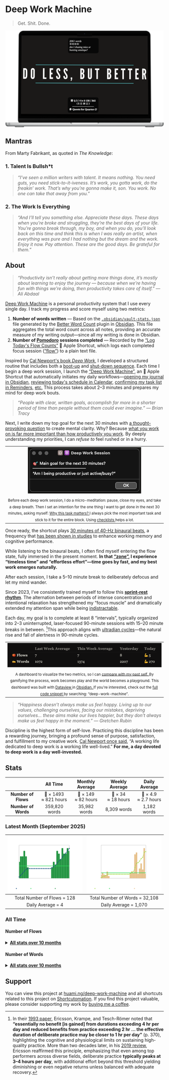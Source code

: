# Deep Work Machine

> Get. Shit. Done.

<p align="center">
<a href="assets/mockup.png">
<kbd>
<img src="assets/mockup.png" width="" title=""/>
</kbd>
</a>
</p>

## Mantras

From Marty Fabrikant, as quoted in _The Knowledge_:

### 1. Talent Is Bullsh*t

> _“I’ve seen a million writers with talent. It means nothing. You need guts, you need stick-to-it-iveness. It’s work, you gotta work, do the freakin’ work. That’s why you’re gonna make it, son. You work. No one can take that away from you.”_

### 2. The Work Is Everything

> _“And I’ll tell you something else. Appreciate these days. These days when you’re broke and struggling, they’re the best days of your life. You’re gonna break through, my boy, and when you do, you’ll look back on this time and think this is when I was really an artist, when everything was pure and I had nothing but the dream and the work. Enjoy it now. Pay attention. These are the good days. Be grateful for them.”_

## About

> _“Productivity isn’t really about getting more things done, it’s mostly about learning to enjoy the journey — because when we’re having fun with things we’re doing, then productivity takes care of itself.” — Ali Abdaal_

[Deep Work Machine](https://huami.ng/deep-work-machine) is a personal productivity system that I use every single day. I track my progress and score myself using two metrics:

1. **Number of words written** — Based on the [`.obsidian/vault-stats.json`](https://github.com/huaminghuangtw/Second-Brain/blob/main/.obsidian/vault-stats.json) file generated by the [Better Word Count](https://github.com/lukeleppan/better-word-count) plugin in [Obsidian](https://obsidian.md/). This file aggregates the total word count across all notes, providing an accurate measure of my writing output—since all my writing is done in Obsidian.
2. **Number of [Pomodoro](https://en.wikipedia.org/wiki/Pomodoro_Technique) sessions completed** — Recorded by the [“Log Today's Flow Counts”](https://shortcutomation.com/gallery/getting-things-done/log-todays-flow-counts/)  Apple Shortcut, which logs each completed focus session ([“flow”](https://www.amazon.com/Flow-Psychology-Experience-Perennial-Classics/dp/0061339202)) to a plain text file.

Inspired by [Cal Newport's book _Deep Work_](https://calnewport.com/deep-work-rules-for-focused-success-in-a-distracted-world/), I developed a structured routine that includes both a [boot-up](https://shortcutomation.com/gallery/getting-things-done/boot-up-sequence/) and [shut-down sequence](https://shortcutomation.com/gallery/getting-things-done/shut-down-sequence/). Each time I begin a deep work session, I launch the [“Deep Work Machine”](https://shortcutomation.com/gallery/getting-things-done/deep-work-machine/), an  Apple Shortcut that automatically initiates my daily workflows—[opening my journal in Obsidian](https://shortcutomation.com/gallery/journaling/view-journal/), [reviewing today's schedule in Calendar](https://shortcutomation.com/gallery/getting-things-done/plan-my-day/), [confirming my task list in Reminders](https://shortcutomation.com/gallery/getting-things-done/view-todays-tasks/), [etc.](https://shortcutomation.com/gallery/getting-things-done/deep-work-session/) This process takes about 2–3 minutes and prepares my mind for deep work bouts.

> _“People with clear, written goals, accomplish far more in a shorter period of time than people without them could ever imagine.” — Brian Tracy_

Next, I write down my top goal for the next 30 minutes with [a thought-provoking question](https://huami.ng/lists/journal-prompt/#on-productivity) to create mental clarity. Why? Because [what you work on is far more important than how productively you work](https://huami.ng/notes/what-you-work-on-is-far-more-important-than-how-productively-you-work/). By deeply understanding my priorities, I can _refuse to_ feel rushed or in a hurry.

<table align="center">
  <tr>
	<td align="center">
	  <a href="assets/alert.png">
		<kbd>
		  <img src="assets/alert.png" width="" title=""/>
		</kbd>
	  </a>
	</td>
  </tr>
  <tr>
	<td align="center">
	  <sub>
		Before each deep work session, I do a micro-meditation: pause, close my eyes, and take a deep breath. Then I set an intention for the one thing I want to get done in the next 30 minutes, asking myself:
		<a href="https://simonsinek.com/books/start-with-why/">
		Why this task matters?
		</a>
		I always pick the most important task and stick to it for the entire block.
		Using
		<a href="https://github.com/huaminghuangtw/Evergreen-Lists?tab=readme-ov-file#how-i-built-this-project">
		checklists
		</a>
		helps a lot.
	  </sub>
	</td>
  </tr>
</table>

Once ready, the shortcut plays [30 minutes of 40-Hz binaural beats](https://youtu.be/1_G60OdEzXs), a frequency that [has been shown in studies](https://youtu.be/CQlTmOFM4Qs?t=1h11m34s) to enhance working memory and cognitive performance.

While listening to the binaural beats, I often find myself entering the flow state, fully immersed in the present moment. **In that [“zone”](https://sketchplanations.com/one-buttock-playing), I experience “timeless time” and “effortless effort”—time goes by fast, and my best work emerges naturally.**

After each session, I take a 5–10 minute break to deliberately defocus and let my mind wander.

Since 2023, I’ve consistently trained myself to follow this **[sprint-rest rhythm](https://huami.ng/notes/work-in-sprints-work-with-your-biology/)**. The alternation between periods of intense concentration and intentional relaxation has strengthened my “focus muscle” and dramatically extended my attention span while being [indistractable](https://www.nirandfar.com/indistractable/).

Each day, my goal is to complete at least 8 “intervals”, typically organized into 2–3 uninterrupted, laser-focused 90-minute sessions with 15–20 minute breaks in between. [^1]This approach aligns with [ultradian cycles](https://youtu.be/yb5zpo5WDG4?t=1575)—the natural rise and fall of alertness in 90-minute cycles.

<table align="center">
  <tr>
	<td align="center">
	  <a href="assets/dashboard.png">
		<kbd>
		  <img src="assets/dashboard.png" width="" title=""/>
		</kbd>
	  </a>
	</td>
  </tr>
  <tr>
	<td align="center">
	  <sub>
		A dashboard to visualize the two metrics, so I can
		<a href="https://huami.ng/notes/comparison-is-the-thief-of-joy">
		compare with my past self.
		</a>
		By gamifying the process, work becomes play and the world becomes a playground.
		This dashboard was built with
		<a href="https://github.com/blacksmithgu/obsidian-dataview">
		Dataview
		</a>
		in
		<a href="https://obsidian.md">
		Obsidian.
		</a>
		If you're interested, check out the
		<a href="https://github.com/huaminghuangtw/Second-Brain/blob/main/Homepage.md">
		full code snippet
		</a>
		by searching: “deep-work-machine”.
	  </sub>
	</td>
  </tr>
</table>

> _“Happiness doesn’t always make us feel happy. Living up to our values, challenging ourselves, facing our mistakes, depriving ourselves… these aims make our lives happier, but they don’t always make us feel happy in the moment.” — Gretchen Rubin_

Discipline is the highest form of self-love. Practicing this discipline has been a rewarding journey, bringing a profound sense of purpose, satisfaction, and fulfillment to my creative work. [Cal Newport once said](https://calnewport.com/knowledge-workers-are-bad-at-working-and-heres-what-to-do-about-it/), “A working life dedicated to deep work is a working life well-lived.” **For me, a day devoted to deep work is a day well-invested.**

## Stats

<!-- STATS-START -->
<div align="center">

|         | All Time | Monthly Average | Weekly Average | Daily Average |
| :-: | :-: | :-: | :-: | :-: |
| **Number of Flows** | 🍅 × 1493<br>≈ 821 hours | 🍅 × 149<br>≈ 82 hours | 🍅 × 34<br>≈ 18 hours | 🍅 × 4.9<br>≈ 2.7 hours |
| **Number of Words** | 359,820 words | 35,982 words | 8,309 words | 1,182 words |

</div>
<!-- STATS-END -->

<!-- LASTMONTH-START -->
### Latest Month (September 2025)

<div align="center">

| ![Flows Chart](Number%20of%20Flows/2025/09-September/number-of-flows_2025-09.png) | ![Words Chart](Number%20of%20Words/2025/09-September/number-of-words_2025-09.png) |
| :-: | :-: |
| Total Number of Flows = 128 | Total Number of Words = 32,108 |
| Daily Average = 4 | Daily Average = 1,070 |

</div>
<!-- LASTMONTH-END -->

### All Time

#### Number of Flows

<!-- INDEX-FLOWS-START -->
<details>

<summary>
   <strong>
	  <a href="Number%20of%20Flows">All stats over 10 months</a>
   </strong>
</summary>

* <details>
	<summary>
	  <strong>
		<a href="Number%20of%20Flows/2025">2025</a>
	  </strong>
	</summary>

	* <details>
	   <summary>
	   <a href="Number%20of%20Flows/2025/09-September">09-September</a>
	   </summary>
	   <a href="Number%20of%20Flows/2025/09-September/number-of-flows_2025-09.png">
	   <kbd>
	   <img src="Number%20of%20Flows/2025/09-September/number-of-flows_2025-09.png" width="400" title="🖱️ Click me to view an interactive chart!"/>
	   </kbd>
	   </a>
	   </details>

	* <details>
	   <summary>
	   <a href="Number%20of%20Flows/2025/08-August">08-August</a>
	   </summary>
	   <a href="Number%20of%20Flows/2025/08-August/number-of-flows_2025-08.png">
	   <kbd>
	   <img src="Number%20of%20Flows/2025/08-August/number-of-flows_2025-08.png" width="400" title="🖱️ Click me to view an interactive chart!"/>
	   </kbd>
	   </a>
	   </details>

	* <details>
	   <summary>
	   <a href="Number%20of%20Flows/2025/07-July">07-July</a>
	   </summary>
	   <a href="Number%20of%20Flows/2025/07-July/number-of-flows_2025-07.png">
	   <kbd>
	   <img src="Number%20of%20Flows/2025/07-July/number-of-flows_2025-07.png" width="400" title="🖱️ Click me to view an interactive chart!"/>
	   </kbd>
	   </a>
	   </details>

	* <details>
	   <summary>
	   <a href="Number%20of%20Flows/2025/06-June">06-June</a>
	   </summary>
	   <a href="Number%20of%20Flows/2025/06-June/number-of-flows_2025-06.png">
	   <kbd>
	   <img src="Number%20of%20Flows/2025/06-June/number-of-flows_2025-06.png" width="400" title="🖱️ Click me to view an interactive chart!"/>
	   </kbd>
	   </a>
	   </details>

	* <details>
	   <summary>
	   <a href="Number%20of%20Flows/2025/05-May">05-May</a>
	   </summary>
	   <a href="Number%20of%20Flows/2025/05-May/number-of-flows_2025-05.png">
	   <kbd>
	   <img src="Number%20of%20Flows/2025/05-May/number-of-flows_2025-05.png" width="400" title="🖱️ Click me to view an interactive chart!"/>
	   </kbd>
	   </a>
	   </details>

	* <details>
	   <summary>
	   <a href="Number%20of%20Flows/2025/04-April">04-April</a>
	   </summary>
	   <a href="Number%20of%20Flows/2025/04-April/number-of-flows_2025-04.png">
	   <kbd>
	   <img src="Number%20of%20Flows/2025/04-April/number-of-flows_2025-04.png" width="400" title="🖱️ Click me to view an interactive chart!"/>
	   </kbd>
	   </a>
	   </details>

	* <details>
	   <summary>
	   <a href="Number%20of%20Flows/2025/03-March">03-March</a>
	   </summary>
	   <a href="Number%20of%20Flows/2025/03-March/number-of-flows_2025-03.png">
	   <kbd>
	   <img src="Number%20of%20Flows/2025/03-March/number-of-flows_2025-03.png" width="400" title="🖱️ Click me to view an interactive chart!"/>
	   </kbd>
	   </a>
	   </details>

	* <details>
	   <summary>
	   <a href="Number%20of%20Flows/2025/02-February">02-February</a>
	   </summary>
	   <a href="Number%20of%20Flows/2025/02-February/number-of-flows_2025-02.png">
	   <kbd>
	   <img src="Number%20of%20Flows/2025/02-February/number-of-flows_2025-02.png" width="400" title="🖱️ Click me to view an interactive chart!"/>
	   </kbd>
	   </a>
	   </details>

	* <details>
	   <summary>
	   <a href="Number%20of%20Flows/2025/01-January">01-January</a>
	   </summary>
	   <a href="Number%20of%20Flows/2025/01-January/number-of-flows_2025-01.png">
	   <kbd>
	   <img src="Number%20of%20Flows/2025/01-January/number-of-flows_2025-01.png" width="400" title="🖱️ Click me to view an interactive chart!"/>
	   </kbd>
	   </a>
	   </details>
  </details>
* <details>
	<summary>
	  <strong>
		<a href="Number%20of%20Flows/2024">2024</a>
	  </strong>
	</summary>

	* <details>
	   <summary>
	   <a href="Number%20of%20Flows/2024/12-December">12-December</a>
	   </summary>
	   <a href="Number%20of%20Flows/2024/12-December/number-of-flows_2024-12.png">
	   <kbd>
	   <img src="Number%20of%20Flows/2024/12-December/number-of-flows_2024-12.png" width="400" title="🖱️ Click me to view an interactive chart!"/>
	   </kbd>
	   </a>
	   </details>
  </details>
</details>
<!-- INDEX-FLOWS-END -->

#### Number of Words

<!-- INDEX-WORDS-START -->
<details>

<summary>
   <strong>
	  <a href="Number%20of%20Words">All stats over 10 months</a>
   </strong>
</summary>

* <details>
	<summary>
	  <strong>
		<a href="Number%20of%20Words/2025">2025</a>
	  </strong>
	</summary>

	* <details>
	   <summary>
	   <a href="Number%20of%20Words/2025/09-September">09-September</a>
	   </summary>
	   <a href="Number%20of%20Words/2025/09-September/number-of-words_2025-09.png">
	   <kbd>
	   <img src="Number%20of%20Words/2025/09-September/number-of-words_2025-09.png" width="400" title="🖱️ Click me to view an interactive chart!"/>
	   </kbd>
	   </a>
	   </details>

	* <details>
	   <summary>
	   <a href="Number%20of%20Words/2025/08-August">08-August</a>
	   </summary>
	   <a href="Number%20of%20Words/2025/08-August/number-of-words_2025-08.png">
	   <kbd>
	   <img src="Number%20of%20Words/2025/08-August/number-of-words_2025-08.png" width="400" title="🖱️ Click me to view an interactive chart!"/>
	   </kbd>
	   </a>
	   </details>

	* <details>
	   <summary>
	   <a href="Number%20of%20Words/2025/07-July">07-July</a>
	   </summary>
	   <a href="Number%20of%20Words/2025/07-July/number-of-words_2025-07.png">
	   <kbd>
	   <img src="Number%20of%20Words/2025/07-July/number-of-words_2025-07.png" width="400" title="🖱️ Click me to view an interactive chart!"/>
	   </kbd>
	   </a>
	   </details>

	* <details>
	   <summary>
	   <a href="Number%20of%20Words/2025/06-June">06-June</a>
	   </summary>
	   <a href="Number%20of%20Words/2025/06-June/number-of-words_2025-06.png">
	   <kbd>
	   <img src="Number%20of%20Words/2025/06-June/number-of-words_2025-06.png" width="400" title="🖱️ Click me to view an interactive chart!"/>
	   </kbd>
	   </a>
	   </details>

	* <details>
	   <summary>
	   <a href="Number%20of%20Words/2025/05-May">05-May</a>
	   </summary>
	   <a href="Number%20of%20Words/2025/05-May/number-of-words_2025-05.png">
	   <kbd>
	   <img src="Number%20of%20Words/2025/05-May/number-of-words_2025-05.png" width="400" title="🖱️ Click me to view an interactive chart!"/>
	   </kbd>
	   </a>
	   </details>

	* <details>
	   <summary>
	   <a href="Number%20of%20Words/2025/04-April">04-April</a>
	   </summary>
	   <a href="Number%20of%20Words/2025/04-April/number-of-words_2025-04.png">
	   <kbd>
	   <img src="Number%20of%20Words/2025/04-April/number-of-words_2025-04.png" width="400" title="🖱️ Click me to view an interactive chart!"/>
	   </kbd>
	   </a>
	   </details>

	* <details>
	   <summary>
	   <a href="Number%20of%20Words/2025/03-March">03-March</a>
	   </summary>
	   <a href="Number%20of%20Words/2025/03-March/number-of-words_2025-03.png">
	   <kbd>
	   <img src="Number%20of%20Words/2025/03-March/number-of-words_2025-03.png" width="400" title="🖱️ Click me to view an interactive chart!"/>
	   </kbd>
	   </a>
	   </details>

	* <details>
	   <summary>
	   <a href="Number%20of%20Words/2025/02-February">02-February</a>
	   </summary>
	   <a href="Number%20of%20Words/2025/02-February/number-of-words_2025-02.png">
	   <kbd>
	   <img src="Number%20of%20Words/2025/02-February/number-of-words_2025-02.png" width="400" title="🖱️ Click me to view an interactive chart!"/>
	   </kbd>
	   </a>
	   </details>

	* <details>
	   <summary>
	   <a href="Number%20of%20Words/2025/01-January">01-January</a>
	   </summary>
	   <a href="Number%20of%20Words/2025/01-January/number-of-words_2025-01.png">
	   <kbd>
	   <img src="Number%20of%20Words/2025/01-January/number-of-words_2025-01.png" width="400" title="🖱️ Click me to view an interactive chart!"/>
	   </kbd>
	   </a>
	   </details>
  </details>
* <details>
	<summary>
	  <strong>
		<a href="Number%20of%20Words/2024">2024</a>
	  </strong>
	</summary>

	* <details>
	   <summary>
	   <a href="Number%20of%20Words/2024/12-December">12-December</a>
	   </summary>
	   <a href="Number%20of%20Words/2024/12-December/number-of-words_2024-12.png">
	   <kbd>
	   <img src="Number%20of%20Words/2024/12-December/number-of-words_2024-12.png" width="400" title="🖱️ Click me to view an interactive chart!"/>
	   </kbd>
	   </a>
	   </details>
  </details>
</details>
<!-- INDEX-WORDS-END -->

## Support

You can view this project at [huami.ng/deep-work-machine](https://huami.ng/deep-work-machine) and all shortcuts related to this project on [Shortcutomation](https://shortcutomation.com/gallery/deep-work-machine). If you find this project valuable, please consider supporting my work by [buying me a coffee](https://buymeacoffee.com/huaming.huang).

[^1]: In their [1993 paper](https://psycnet.apa.org/record/1993-40718-001), Ericsson, Krampe, and Tesch-Römer noted that **“essentially no benefit [is gained] from durations exceeding 4 hr per day and reduced benefits from practice exceeding 2 hr … the effective duration of deliberate practice may be closer to 1 hr per day”** (p. 370), highlighting the cognitive and physiological limits on sustaining high-quality practice. More than two decades later, in his [2019 review](https://www.frontiersin.org/journals/psychology/articles/10.3389/fpsyg.2019.02396/full), Ericsson reaffirmed this principle, emphasizing that even among top performers across diverse fields, deliberate practice **typically peaks at 3–4 hours per day**, with additional effort beyond this threshold yielding diminishing or even negative returns unless balanced with adequate recovery.
